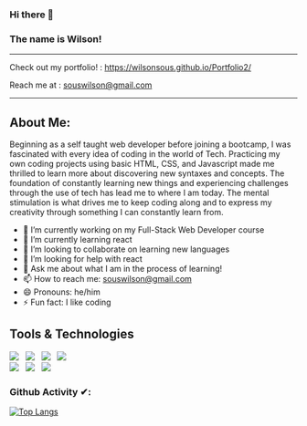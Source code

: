 ### Hi there 👋 
### The name is Wilson!

---
Check out my portfolio! : https://wilsonsous.github.io/Portfolio2/

Reach me at : souswilson@gmail.com

--- 

About Me:
---
Beginning as a self taught web developer before joining a bootcamp, I was fascinated with every idea of coding in the world of Tech. Practicing my own coding projects using basic HTML, CSS, and Javascript made me thrilled to learn more about discovering new syntaxes and concepts. The foundation of constantly learning new things and experiencing challenges through the use of tech has lead me to where I am today. The mental stimulation is what drives me to keep coding along and to express my creativity through something I can constantly learn from.

- 🔭 I’m currently working on my Full-Stack Web Developer course
- 🌱 I’m currently learning react
- 👯 I’m looking to collaborate on learning new languages
- 🤔 I’m looking for help with react
- 💬 Ask me about what I am in the process of learning!
- 📫 How to reach me: souswilson@gmail.com
- 😄 Pronouns: he/him
- ⚡ Fun fact: I like coding

<h2>Tools & Technologies</h2>
<p>
   <img src="https://img.shields.io/badge/HTML%20-%23F7DF1E.svg?&style=for-the-badge&color=E34F26" />&nbsp;&nbsp;
   <img src="https://img.shields.io/badge/css%20-%23F7DF1E.svg?&style=for-the-badge&color=5BA8EE" />&nbsp;&nbsp;
   <img src="https://img.shields.io/badge/JavaScript%20-%23F7DF1E.svg?&style=for-the-badge&color=F7DF1E" />&nbsp;&nbsp;
   <img src="https://img.shields.io/badge/react%20-%23F7DF1E.svg?&style=for-the-badge&color=00D8FF" />&nbsp;&nbsp;
   <br />
   <img src="https://img.shields.io/badge/Git%20-%23F7DF1E.svg?&style=for-the-badge&color=000" />&nbsp;&nbsp;
   <img src="https://img.shields.io/badge/GitHub%20-%23F7DF1E.svg?&style=for-the-badge&color=000" />&nbsp;&nbsp;
   <img src="https://img.shields.io/badge/GitLab%20-%23F7DF1E.svg?&style=for-the-badge&color=FC6D26" />&nbsp;&nbsp;
</p> 

### Github Activity ✔:

[![Top Langs](https://github-readme-stats.vercel.app/api/top-langs/?username=wilsonsous&langs_count=4)](https://github.com/wilsonsous/github-readme-stats)
